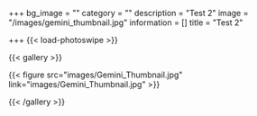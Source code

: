 +++
bg_image = ""
category = ""
description = "Test 2"
image = "/images/gemini_thumbnail.jpg"
information = []
title = "Test 2"

+++
{{< load-photoswipe >}}

{{< gallery >}} 

  {{< figure src="images/Gemini_Thumbnail.jpg" link="images/Gemini_Thumbnail.jpg" >}}  

{{< /gallery >}}